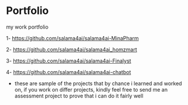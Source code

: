 # Portfolio
my work portfolio

1- https://github.com/salama4ai/salama4ai-MinaPharm

2- https://github.com/salama4ai/salama4ai_homzmart

3- https://github.com/salama4ai/salama4ai-Finalyst

4- https://github.com/salama4ai/salama4ai-chatbot

- these are sample of the projects that by chance i learned and worked on, if you work on differ projects, kindly feel free to send me an assessment project to prove that i can do it fairly well



